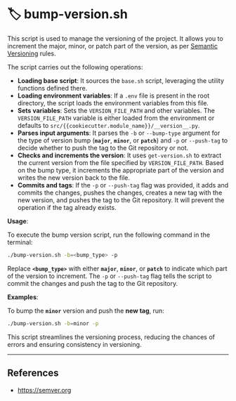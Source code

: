 # 🏷 bump-version.sh

This script is used to manage the versioning of the project. It allows you to increment the major, minor, or patch part of the version, as per [Semantic Versioning](https://semver.org) rules.

The script carries out the following operations:

- **Loading base script**: It sources the `base.sh` script, leveraging the utility functions defined there.
- **Loading environment variables**: If a `.env` file is present in the root directory, the script loads the environment variables from this file.
- **Sets variables**: Sets the `VERSION_FILE_PATH` and other variables. The `VERSION_FILE_PATH` variable is either loaded from the environment or defaults to `src/{{cookiecutter.module_name}}/__version__.py`.
- **Parses input arguments**: It parses the `-b` or `--bump-type` argument for the type of version bump (**`major`**, **`minor`**, or **`patch`**) and `-p` or `--push-tag` to decide whether to push the tag to the Git repository or not.
- **Checks and increments the version**: It uses `get-version.sh` to extract the current version from the file specified by `VERSION_FILE_PATH`. Based on the bump type, it increments the appropriate part of the version and writes the new version back to the file.
- **Commits and tags**: If the `-p` or `--push-tag` flag was provided, it adds and commits the changes, pushes the changes, creates a new tag with the new version, and pushes the tag to the Git repository. It will prevent the operation if the tag already exists.

**Usage**:

To execute the bump version script, run the following command in the terminal:

```sh
./bump-version.sh -b=<bump_type> -p
```

Replace **`<bump_type>`** with either **`major`**, **`minor`**, or **`patch`** to indicate which part of the version to increment. The `-p` or `--push-tag` flag tells the script to commit the changes and push the tag to the Git repository.

**Examples**:

To bump the **`minor`** version and push the **new tag**, run:

```sh
./bump-version.sh -b=minor -p
```

This script streamlines the versioning process, reducing the chances of errors and ensuring consistency in versioning.

---

## References

- <https://semver.org>
